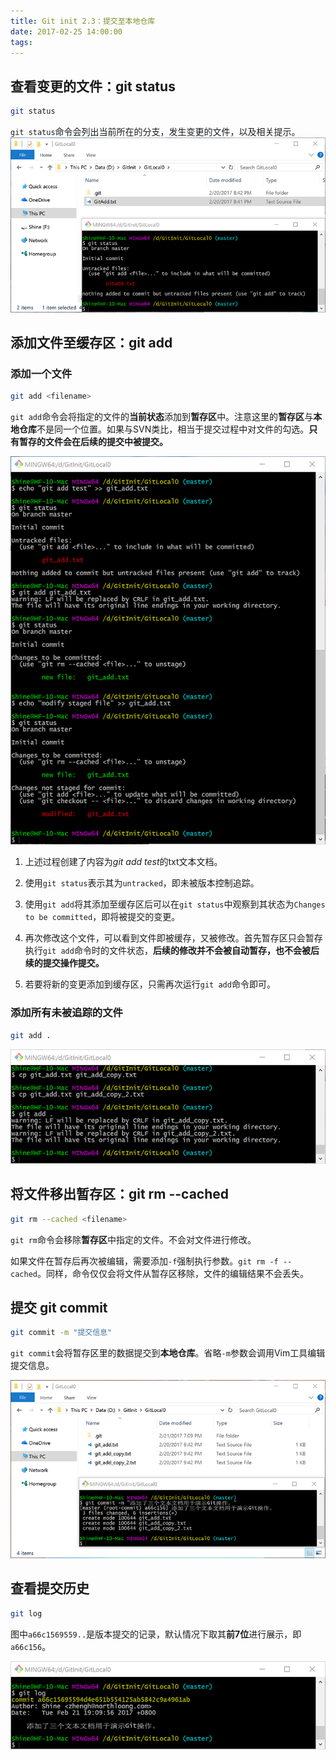 ```yaml
---
title: Git init 2.3：提交至本地仓库
date: 2017-02-25 14:00:00
tags:
---
```


## 查看变更的文件：git status

``` bash
git status
```

`git status`命令会列出当前所在的分支，发生变更的文件，以及相关提示。
![查看变更](git-init-2-3/status.png)

## 添加文件至缓存区：git add

### 添加一个文件

``` bash
git add <filename>
```

`git add`命令会将指定的文件的**当前状态**添加到**暂存区**中。注意这里的**暂存区**与**本地仓库**不是同一个位置。如果与SVN类比，相当于提交过程中对文件的勾选。**只有暂存的文件会在后续的提交中被提交。**

![添加文件至缓存区](git-init-2-3/modify_staged_file.png)

1. 上述过程创建了内容为*git add test*的txt文本文档。

2. 使用`git status`表示其为`untracked`，即未被版本控制追踪。

3. 使用`git add`将其添加至缓存区后可以在`git status`中观察到其状态为`Changes to be committed`，即将被提交的变更。

4. 再次修改这个文件，可以看到文件即被缓存，又被修改。首先暂存区只会暂存执行`git add`命令时的文件状态，**后续的修改并不会被自动暂存，也不会被后续的提交操作提交。**

5. 若要将新的变更添加到缓存区，只需再次运行`git add`命令即可。

### 添加所有未被追踪的文件

``` bash
git add .
```

![添加所有未被追踪的文件](git-init-2-3/git_add_all.png)

## 将文件移出暂存区：git rm --cached

``` bash
git rm --cached <filename>
```

`git rm`命令会移除**暂存区**中指定的文件。不会对文件进行修改。

如果文件在暂存后再次被编辑，需要添加`-f`强制执行参数。`git rm -f --cached`。同样，命令仅仅会将文件从暂存区移除，文件的编辑结果不会丢失。

## 提交 git commit

``` bash
git commit -m "提交信息"
```

`git commit`会将暂存区里的数据提交到**本地仓库**。省略`-m`参数会调用Vim工具编辑提交信息。

![提交文件至本地仓库](git-init-2-3/git_commit.png)

## 查看提交历史

``` bash
git log
```

图中`a66c1569559..`是版本提交的记录，默认情况下取其**前7位**进行展示，即`a66c156`。

![查看提交历史](git-init-2-3/git_log.png)
